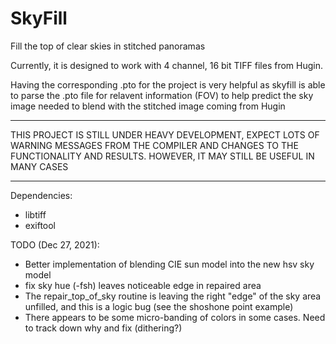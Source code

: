 # SkyFill
Fill the top of clear skies in stitched panoramas

Currently, it is designed to work with 4 channel, 16 bit TIFF files from Hugin.

Having the corresponding .pto for the project is very helpful as skyfill
is able to parse the .pto file for relavent information (FOV) to help predict
the sky image needed to blend with the stitched image coming from Hugin

*************************************************************************
THIS PROJECT IS STILL UNDER HEAVY DEVELOPMENT, EXPECT LOTS OF WARNING MESSAGES FROM THE COMPILER
AND CHANGES TO THE FUNCTIONALITY AND RESULTS.  HOWEVER, IT MAY STILL BE USEFUL
IN MANY CASES
*************************************************************************


Dependencies:

* libtiff
* exiftool

TODO (Dec 27, 2021):
* Better implementation of blending CIE sun model into the new hsv sky model
* fix sky hue (-fsh) leaves noticeable edge in repaired area
* The repair_top_of_sky routine is leaving the right "edge" of the sky area unfilled, and this is a logic bug (see the shoshone point example)
* There appears to be some micro-banding of colors in some cases.   Need to track down why and fix (dithering?)
